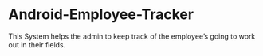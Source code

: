 # Android-Employee-Tracker
This System helps the admin to keep track of the employee’s going to work out in their fields.
